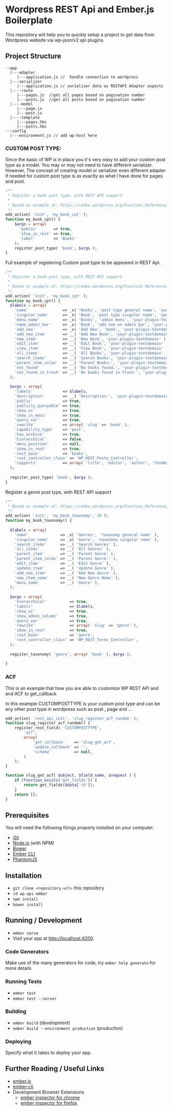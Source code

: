 # Wordpress REST Api and Ember.js Boilerplate

This repository will help you to quickly setup a project to get data from 
Wordpress website via wp-json/v2 api plugins. 

## Project Structure
````
--app
  |---adapter
     |---application.js //  handle connection to wordpress
  |---serializer
     |---application.js // serializer data as RESTAPI Adapter expects
  |----route 
     |---pages.js  //get all pages based on pagination number
     |---posts.js  //get all posts based on pagination number
  |----model
     |---page.js
     |---post.js
  |----template
     |---pages.hbs
     |---posts.hbs
---config
  |---environment.js // add wp-host here
````
### CUSTOM POST TYPE:
Since the basic of WP is in place you it's very easy to add your custom post type 
as a model. You may or may not need to have different serializer. However, The concept of
 creating model or serializer even different adapter if needed for custom post type
 is as exactly as what I have done for pages and post.
 
 ````php
 /**
  * Register a book post type, with REST API support
  *
  * Based on example at: https://codex.wordpress.org/Function_Reference/register_post_type
  */
 add_action( 'init', 'my_book_cpt' );
 function my_book_cpt() {
     $args = array(
       'public'       => true,
       'show_in_rest' => true,
       'label'        => 'Books'
     );
     register_post_type( 'book', $args );
 }
 ````
Full example of registering Custom post type to be appeared in REST Api.
 
 ````php
 /**
  * Register a book post type, with REST API support
  *
  * Based on example at: https://codex.wordpress.org/Function_Reference/register_post_type
  */
 add_action( 'init', 'my_book_cpt' );
 function my_book_cpt() {
   $labels = array(
     'name'               => _x( 'Books', 'post type general name', 'your-plugin-textdomain' ),
     'singular_name'      => _x( 'Book', 'post type singular name', 'your-plugin-textdomain' ),
     'menu_name'          => _x( 'Books', 'admin menu', 'your-plugin-textdomain' ),
     'name_admin_bar'     => _x( 'Book', 'add new on admin bar', 'your-plugin-textdomain' ),
     'add_new'            => _x( 'Add New', 'book', 'your-plugin-textdomain' ),
     'add_new_item'       => __( 'Add New Book', 'your-plugin-textdomain' ),
     'new_item'           => __( 'New Book', 'your-plugin-textdomain' ),
     'edit_item'          => __( 'Edit Book', 'your-plugin-textdomain' ),
     'view_item'          => __( 'View Book', 'your-plugin-textdomain' ),
     'all_items'          => __( 'All Books', 'your-plugin-textdomain' ),
     'search_items'       => __( 'Search Books', 'your-plugin-textdomain' ),
     'parent_item_colon'  => __( 'Parent Books:', 'your-plugin-textdomain' ),
     'not_found'          => __( 'No books found.', 'your-plugin-textdomain' ),
     'not_found_in_trash' => __( 'No books found in Trash.', 'your-plugin-textdomain' )
   );
  
   $args = array(
     'labels'             => $labels,
     'description'        => __( 'Description.', 'your-plugin-textdomain' ),
     'public'             => true,
     'publicly_queryable' => true,
     'show_ui'            => true,
     'show_in_menu'       => true,
     'query_var'          => true,
     'rewrite'            => array( 'slug' => 'book' ),
     'capability_type'    => 'post',
     'has_archive'        => true,
     'hierarchical'       => false,
     'menu_position'      => null,
     'show_in_rest'       => true,
     'rest_base'          => 'books',
     'rest_controller_class' => 'WP_REST_Posts_Controller',
     'supports'           => array( 'title', 'editor', 'author', 'thumbnail', 'excerpt', 'comments' )
   );
  
   register_post_type( 'book', $args );
 }
 ````
 
Register a genre post type, with REST API support
 
````php
/**
 * Based on example at: https://codex.wordpress.org/Function_Reference/register_taxonomy
 */
add_action( 'init', 'my_book_taxonomy', 30 );
function my_book_taxonomy() {
 
  $labels = array(
    'name'              => _x( 'Genres', 'taxonomy general name' ),
    'singular_name'     => _x( 'Genre', 'taxonomy singular name' ),
    'search_items'      => __( 'Search Genres' ),
    'all_items'         => __( 'All Genres' ),
    'parent_item'       => __( 'Parent Genre' ),
    'parent_item_colon' => __( 'Parent Genre:' ),
    'edit_item'         => __( 'Edit Genre' ),
    'update_item'       => __( 'Update Genre' ),
    'add_new_item'      => __( 'Add New Genre' ),
    'new_item_name'     => __( 'New Genre Name' ),
    'menu_name'         => __( 'Genre' ),
  );
 
  $args = array(
    'hierarchical'          => true,
    'labels'                => $labels,
    'show_ui'               => true,
    'show_admin_column'     => true,
    'query_var'             => true,
    'rewrite'               => array( 'slug' => 'genre' ),
    'show_in_rest'          => true,
    'rest_base'             => 'genre',
    'rest_controller_class' => 'WP_REST_Terms_Controller',
  );
 
  register_taxonomy( 'genre', array( 'book' ), $args );
 
}
````
 
### ACF

This is an example that how you are able to customize WP REST API and and ACF to get_callback

In this example CUSTOMPOSTTYPE is your custom post type and can be any other post type in wordpress such as post , page and ...

````php
add_action( 'rest_api_init', 'slug_register_acf_random' );
function slug_register_acf_random() {
    register_rest_field( 'CUSTOMPOSTTYPE',
        'acf',
        array(
            'get_callback'    => 'slug_get_acf',
            'update_callback' => '',
            'schema'          => null,
        )
    );
}

function slug_get_acf( $object, $field_name, $request ) {
    if (function_exists('get_fields')) {
        return get_fields($data['id']);
    }
    return [];
}
````


## Prerequisites

You will need the following things properly installed on your computer.

* [Git](https://git-scm.com/)
* [Node.js](https://nodejs.org/) (with NPM)
* [Bower](https://bower.io/)
* [Ember CLI](https://ember-cli.com/)
* [PhantomJS](http://phantomjs.org/)

## Installation

* `git clone <repository-url>` this repository
* `cd wp-api-ember`
* `npm install`
* `bower install`

## Running / Development

* `ember serve`
* Visit your app at [http://localhost:4200](http://localhost:4200).

### Code Generators

Make use of the many generators for code, try `ember help generate` for more details

### Running Tests

* `ember test`
* `ember test --server`

### Building

* `ember build` (development)
* `ember build --environment production` (production)

### Deploying

Specify what it takes to deploy your app.

## Further Reading / Useful Links

* [ember.js](http://emberjs.com/)
* [ember-cli](https://ember-cli.com/)
* Development Browser Extensions
  * [ember inspector for chrome](https://chrome.google.com/webstore/detail/ember-inspector/bmdblncegkenkacieihfhpjfppoconhi)
  * [ember inspector for firefox](https://addons.mozilla.org/en-US/firefox/addon/ember-inspector/)
